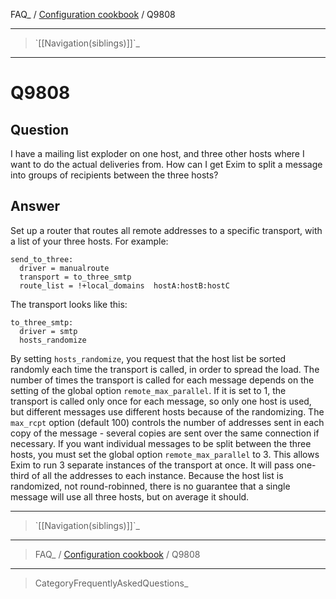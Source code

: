FAQ\_ / [Configuration cookbook](FAQ/Configuration_cookbook) / Q9808

* * * * *

> \`[[Navigation(siblings)]]\`\_

* * * * *

Q9808
=====

Question
--------

I have a mailing list exploder on one host, and three other hosts where
I want to do the actual deliveries from. How can I get Exim to split a
message into groups of recipients between the three hosts?

Answer
------

Set up a router that routes all remote addresses to a specific
transport, with a list of your three hosts. For example:

    send_to_three:
      driver = manualroute
      transport = to_three_smtp
      route_list = !+local_domains  hostA:hostB:hostC

The transport looks like this:

    to_three_smtp:
      driver = smtp
      hosts_randomize

By setting `hosts_randomize`, you request that the host list be sorted
randomly each time the transport is called, in order to spread the load.
The number of times the transport is called for each message depends on
the setting of the global option `remote_max_parallel`. If it is set to
1, the transport is called only once for each message, so only one host
is used, but different messages use different hosts because of the
randomizing. The `max_rcpt` option (default 100) controls the number of
addresses sent in each copy of the message - several copies are sent
over the same connection if necessary. If you want individual messages
to be split between the three hosts, you must set the global option
`remote_max_parallel` to 3. This allows Exim to run 3 separate instances
of the transport at once. It will pass one-third of all the addresses to
each instance. Because the host list is randomized, not round-robinned,
there is no guarantee that a single message will use all three hosts,
but on average it should.

* * * * *

> \`[[Navigation(siblings)]]\`\_

* * * * *

> FAQ\_ / [Configuration cookbook](FAQ/Configuration_cookbook) / Q9808

* * * * *

> CategoryFrequentlyAskedQuestions\_
